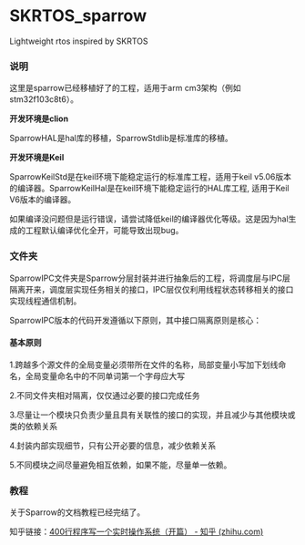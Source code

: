 # SKRTOS_sparrow
Lightweight rtos inspired by SKRTOS



### 说明

这里是sparrow已经移植好了的工程，适用于arm cm3架构（例如stm32f103c8t6）。

**开发环境是clion**

SparrowHAL是hal库的移植，SparrowStdlib是标准库的移植。



**开发环境是Keil**

SparrowKeilStd是在keil环境下能稳定运行的标准库工程，适用于keil v5.06版本的编译器。SparrowKeilHal是在keil环境下能稳定运行的HAL库工程,	适用于Keil V6版本的编译器。

如果编译没问题但是运行错误，请尝试降低keil的编译器优化等级。这是因为hal生成的工程默认编译优化全开，可能导致出现bug。



### 文件夹

SparrowIPC文件夹是Sparrow分层封装并进行抽象后的工程，将调度层与IPC层隔离开来，调度层实现任务相关的接口，IPC层仅仅利用线程状态转移相关的接口实现线程通信机制。

SparrowIPC版本的代码开发遵循以下原则，其中接口隔离原则是核心：

#### 基本原则

1.跨越多个源文件的全局变量必须带所在文件的名称，局部变量小写加下划线命名，全局变量命名中的不同单词第一个字母应大写

2.不同文件夹相对隔离，仅仅通过必要的接口完成任务

3.尽量让一个模块只负责少量且具有关联性的接口的实现，并且减少与其他模块或类的依赖关系

4.封装内部实现细节，只有公开必要的信息，减少依赖关系

5.不同模块之间尽量避免相互依赖，如果不能，尽量单一依赖。



### 教程

关于Sparrow的文档教程已经完结了。

知乎链接：[400行程序写一个实时操作系统（开篇） - 知乎 (zhihu.com)](https://zhuanlan.zhihu.com/p/963319443)

